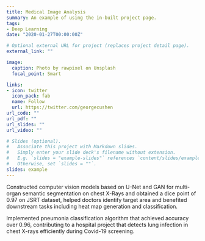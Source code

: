 ```yaml
---
title: Medical Image Analysis
summary: An example of using the in-built project page.
tags:
- Deep Learning
date: "2020-01-27T00:00:00Z"

# Optional external URL for project (replaces project detail page).
external_link: ""

image:
  caption: Photo by rawpixel on Unsplash
  focal_point: Smart

links:
- icon: twitter
  icon_pack: fab
  name: Follow
  url: https://twitter.com/georgecushen
url_code: ""
url_pdf: ""
url_slides: ""
url_video: ""

# Slides (optional).
#   Associate this project with Markdown slides.
#   Simply enter your slide deck's filename without extension.
#   E.g. `slides = "example-slides"` references `content/slides/example-slides.md`.
#   Otherwise, set `slides = ""`.
slides: example
---
```


Constructed computer vision models based on U-Net and GAN for multi-organ semantic segmentation on chest X-Rays and obtained a dice point of 0.97 on JSRT dataset, helped doctors identify target area and benefited downstream tasks including heat map generation and classification.

Implemented pneumonia classification algorithm that achieved accuracy over 0.96, contributing to a hospital project that detects lung infection in chest X-rays efficiently during Covid-19 screening.
